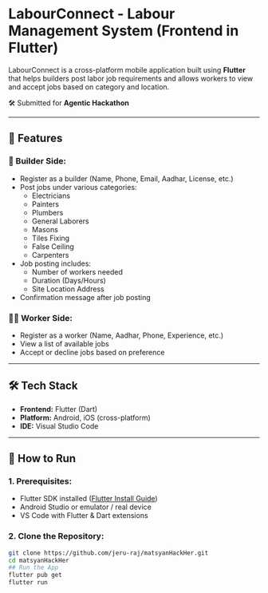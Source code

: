 # LabourConnect - Labour Management System (Frontend in Flutter)

LabourConnect is a cross-platform mobile application built using **Flutter** that helps builders post labor job requirements and allows workers to view and accept jobs based on category and location.

🛠️ Submitted for **Agentic Hackathon**

---

## 📱 Features

### 👷 Builder Side:
- Register as a builder (Name, Phone, Email, Aadhar, License, etc.)
- Post jobs under various categories:
  - Electricians
  - Painters
  - Plumbers
  - General Laborers
  - Masons
  - Tiles Fixing
  - False Ceiling
  - Carpenters
- Job posting includes:
  - Number of workers needed
  - Duration (Days/Hours)
  - Site Location Address
- Confirmation message after job posting

### 🧑‍🔧 Worker Side:
- Register as a worker (Name, Aadhar, Phone, Experience, etc.)
- View a list of available jobs
- Accept or decline jobs based on preference

---

## 🛠️ Tech Stack

- **Frontend:** Flutter (Dart)
- **Platform:** Android, iOS (cross-platform)
- **IDE:** Visual Studio Code

---

## 🚀 How to Run

### 1. Prerequisites:
- Flutter SDK installed ([Flutter Install Guide](https://docs.flutter.dev/get-started/install))
- Android Studio or emulator / real device
- VS Code with Flutter & Dart extensions

### 2. Clone the Repository:
```bash
git clone https://github.com/jeru-raj/matsyanHackHer.git
cd matsyanHackHer
## Run the App
flutter pub get
flutter run

